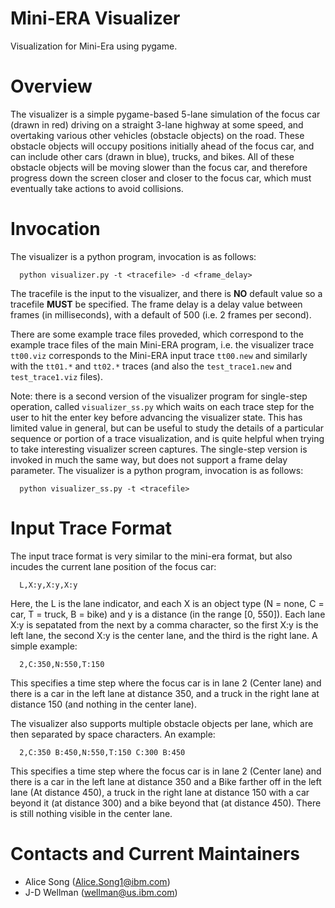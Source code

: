 # Mini-ERA Visualizer

Visualization for Mini-Era using pygame.

# Overview
The visualizer is a simple pygame-based 5-lane simulation of the focus car (drawn in red) driving on a straight 3-lane highway at some speed, and overtaking various other vehicles (obstacle objects) on the road.  These obstacle objects will occupy positions initially ahead of the focus car, and can include other cars (drawn in blue), trucks, and bikes.  All of these obstacle objects will be moving slower than the focus car, and therefore progress down the screen closer and closer to the focus car, which must eventually take actions to avoid collisions.

# Invocation
The visualizer is a python program, invocation is as follows:
```
  python visualizer.py -t <tracefile> -d <frame_delay>
```

The tracefile is the input to the visualizer, and there is **NO** default value so a tracefile **MUST** be specified.
The frame delay is a delay value between frames (in milliseconds), with a default of 500 (i.e. 2 frames per second).

There are some example trace files proveded, which correspond to the example trace files of the main Mini-ERA program,
i.e. the visualizer trace ```tt00.viz``` corresponds to the Mini-ERA input trace ```tt00.new``` and similarly with the
```tt01.*``` and ```tt02.*``` traces (and also the ```test_trace1.new``` and ```test_trace1.viz``` files).


Note: there is a second version of the visualizer program for single-step operation, called ```visualizer_ss.py``` which waits on each trace step for the user to hit the enter key before advancing the visualizer state.  This has limited value in general, but can be useful to study the details of a particular sequence or portion of a trace visualization, and is quite helpful when trying to take interesting visualizer screen captures.
The single-step version is invoked in much the same way, but does not support a frame delay parameter.
The visualizer is a python program, invocation is as follows:
```
  python visualizer_ss.py -t <tracefile>
```

# Input Trace Format
The input trace format is very similar to the mini-era format, but also incudes the current lane position of the focus car:
```
  L,X:y,X:y,X:y
```
Here, the L is the lane indicator, and each X is an object type (N = none, C = car, T = truck, B = bike) and y is a distance (in the range [0, 550]).
Each lane X:y is sepatated from the next by a comma character, so the first X:y is the left lane, the second X:y is the center lane, and the third is the right lane. A simple example:
```
  2,C:350,N:550,T:150
```
This specifies a time step where the focus car is in lane 2 (Center lane) and there is a car in the left lane at distance 350, and a truck in the right lane at distance 150 (and nothing in the center lane).

The visualizer also supports multiple obstacle objects per lane, which are then separated by space characters.  An example:
```
  2,C:350 B:450,N:550,T:150 C:300 B:450
```
This specifies a time step where the focus car is in lane 2 (Center lane) and there is a car in the left lane at distance 350 and a Bike farther off in the left lane (At distance 450), a truck in the right lane at distance 150 with a car beyond it (at distance 300) and a bike beyond that (at distance 450).  There is still nothing visible in the center lane.

# Contacts and Current Maintainers

 - Alice Song (Alice.Song1@ibm.com)
 - J-D Wellman (wellman@us.ibm.com)
